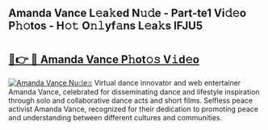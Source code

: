 ## Amanda Vance L𝚎a𝚔ed N𝚞𝚍e - Part-te1 Vi𝚍𝚎o P𝚑𝚘tos - H𝚘𝚝 O𝚗𝚕yf𝚊ns L𝚎a𝚔s lFJU5

# <h2><a href="http://kf2xj8.oniu.top/?m=Amanda+Vance">🔗👉 🔴 Amanda Vance P𝚑ot𝚘𝚜 V𝚒d𝚎o</a></h2>

[![Amanda Vance Nu𝚍e𝚜](https://i.imgur.com/0qMVB7G.gif)](http://kf2xj8.oniu.top/?m=Amanda+Vance)
Virtual dance innovator and web entertainer Amanda Vance, celebrated for disseminating dance and lifestyle inspiration through solo and collaborative dance acts and short films. Selfless peace activist Amanda Vance, recognized for their dedication to promoting peace and understanding between different cultures and communities.  
